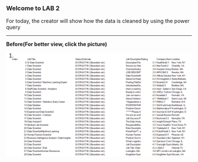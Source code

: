 ### Welcome to LAB 2 ###

For today, the creator will show how the data is cleaned by using the power query 
******

**Before(For better view, click the picture)**

<img src="https://github.com/EDILBERTOGEMINIANO/edilbertogemini/blob/main/MIDTERM%20LAB%20ACTIVITY%20TASK%202/Screenshot%20(48).png" alt="Image Description" width="600" style="float: right; margin-left: 50px;" />

1. 
